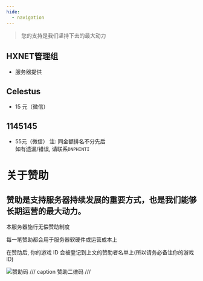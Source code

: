 ```yaml
---
hide:
  - navigation
---
```

> 您的支持是我们坚持下去的最大动力
## HXNET管理组
- 服务器提供

## Celestus
- 15 元（微信）
## 1145145
- 55元（微信）
注: 同金额排名不分先后  
如有遗漏/错误, 请联系`DNPHINTI`

# 关于赞助
## 赞助是支持服务器持续发展的重要方式，也是我们能够长期运营的最大动力。

本服务器施行无偿赞助制度

每一笔赞助都会用于服务器软硬件或运营成本上

在赞助后, 你的游戏 ID 会被登记到上文的赞助者名单上(所以请务必备注你的游戏 ID)

![赞助码](https://i.postimg.cc/RCYkgczm/1758374692474.jpg)
/// caption
赞助二维码
///

